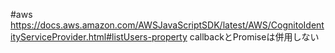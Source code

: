 #aws 
https://docs.aws.amazon.com/AWSJavaScriptSDK/latest/AWS/CognitoIdentityServiceProvider.html#listUsers-property
callbackとPromiseは併用しない